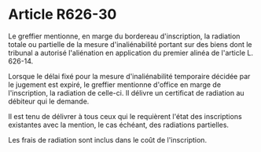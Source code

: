 # Article R626-30

Le greffier mentionne, en marge du bordereau d'inscription, la radiation totale ou partielle de la mesure d'inaliénabilité portant sur des biens dont le tribunal a autorisé l'aliénation en application du premier alinéa de l'article L. 626-14.

Lorsque le délai fixé pour la mesure d'inaliénabilité temporaire décidée par le jugement est expiré, le greffier mentionne d'office en marge de l'inscription, la radiation de celle-ci. Il délivre un certificat de radiation au débiteur qui le demande.

Il est tenu de délivrer à tous ceux qui le requièrent l'état des inscriptions existantes avec la mention, le cas échéant, des radiations partielles.

Les frais de radiation sont inclus dans le coût de l'inscription.
